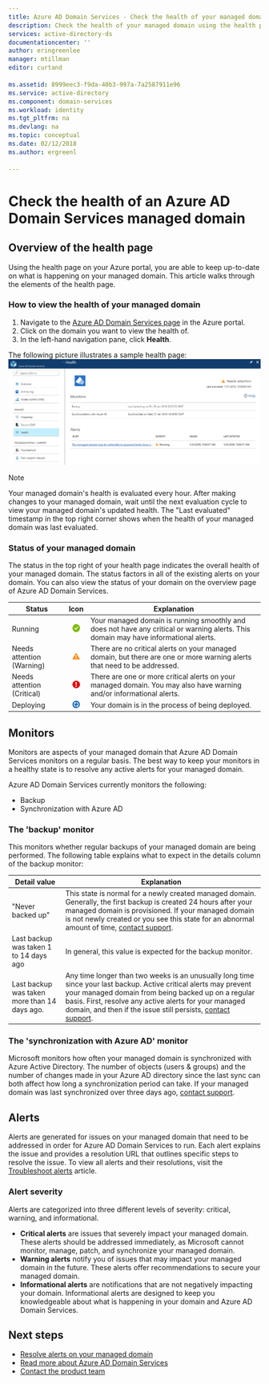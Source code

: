 ```yaml
---
title: Azure AD Domain Services - Check the health of your managed domain | Microsoft Docs
description: Check the health of your managed domain using the health page in the Azure portal.
services: active-directory-ds
documentationcenter: ''
author: eringreenlee
manager: mtillman
editor: curtand

ms.assetid: 8999eec3-f9da-40b3-997a-7a2587911e96
ms.service: active-directory
ms.component: domain-services
ms.workload: identity
ms.tgt_pltfrm: na
ms.devlang: na
ms.topic: conceptual
ms.date: 02/12/2018
ms.author: ergreenl

---
```

# Check the health of an Azure AD Domain Services managed domain

## Overview of the health page
Using the health page on your Azure portal, you are able to keep up-to-date on what is happening on your managed domain. This article walks through the elements of the health page.

### How to view the health of your managed domain
1. Navigate to the [Azure AD Domain Services page](https://portal.azure.com/#blade/HubsExtension/Resources/resourceType/Microsoft.AAD%2FdomainServices) in the Azure portal.
2. Click on the domain you want to view the health of.
3. In the left-hand navigation pane, click **Health**.

The following picture illustrates a sample health page:
![Example health page](./media/active-directory-domain-services-alerts/health-page.png)

>[!NOTE]
> Your managed domain's health is evaluated every hour. After making changes to your managed domain, wait until the next evaluation cycle to view your managed domain's updated health. The "Last evaluated" timestamp in the top right corner shows when the health of your managed domain was last evaluated.
>

### Status of your managed domain
The status in the top right of your health page indicates the overall health of your managed domain. The status factors in all of the existing alerts on your domain. You can also view the status of your domain on the overview page of Azure AD Domain Services.

| Status | Icon | Explanation |
| --- | :----: | --- |
| Running | <img src= "./media/active-directory-domain-services-alerts/running-icon.png" width = "15"> | Your managed domain is running smoothly and does not have any critical or warning alerts. This domain may have informational alerts. |
| Needs attention (Warning) | <img src= "./media/active-directory-domain-services-alerts/warning-icon.png" width = "15"> | There are no critical alerts on your managed domain, but there are one or more warning alerts that need to be addressed. |
| Needs attention (Critical) | <img src= "./media/active-directory-domain-services-alerts/critical-icon.png" width = "15"> | There are one or more critical alerts on your managed domain. You may also have warning and/or informational alerts. |
| Deploying | <img src= "./media/active-directory-domain-services-alerts/deploying-icon.png" width = "15"> | Your domain is in the process of being deployed. |

## Monitors
Monitors are aspects of your managed domain that Azure AD Domain Services monitors on a regular basis. The best way to keep your monitors in a healthy state is to resolve any active alerts for your managed domain.

Azure AD Domain Services currently monitors the following:
 - Backup
 - Synchronization with Azure AD

### The 'backup' monitor
This monitors whether regular backups of your managed domain are being performed. The following table explains what to expect in the details column of the backup monitor:

| Detail value | Explanation |
| --- | --- |
|"Never backed up" | This state is normal for a newly created managed domain. Generally, the first backup is created 24 hours after your managed domain is provisioned. If your managed domain is not newly created or you see this state for an abnormal amount of time, [contact support](active-directory-ds-contact-us.md). |
| Last backup was taken 1 to 14 days ago | In general, this value is expected for the backup monitor. |
| Last backup was taken more than 14 days ago. | Any time longer than two weeks is an unusually long time since your last backup. Active critical alerts may prevent your managed domain from being backed up on a regular basis. First, resolve any active alerts for your managed domain, and then if the issue still persists, [contact support](active-directory-ds-contact-us.md). |


### The 'synchronization with Azure AD' monitor
Microsoft monitors how often your managed domain is synchronized with Azure Active Directory. The number of objects (users & groups) and the number of changes made in your Azure AD directory since the last sync can both affect how long a synchronization period can take. If your managed domain was last synchronized over three days ago, [contact support](active-directory-ds-contact-us.md).

## Alerts
Alerts are generated for issues on your managed domain that need to be addressed in order for Azure AD Domain Services to run. Each alert explains the issue and provides a resolution URL that outlines specific steps to resolve the issue. To view all alerts and their resolutions, visit the [Troubleshoot alerts](active-directory-ds-troubleshoot-alerts.md) article.

### Alert severity
Alerts are categorized into three different levels of severity: critical, warning, and informational.

 * **Critical alerts** are issues that severely impact your managed domain. These alerts should be addressed immediately, as Microsoft cannot monitor, manage, patch, and synchronize your managed domain. 
 * **Warning alerts** notify you of issues that may impact your managed domain in the future. These alerts offer recommendations to secure your managed domain.
 * **Informational alerts** are notifications that are not negatively impacting your domain. Informational alerts are designed to keep you knowledgeable about what is happening in your domain and Azure AD Domain Services.

## Next steps
- [Resolve alerts on your managed domain](active-directory-ds-troubleshoot-alerts.md)
- [Read more about Azure AD Domain Services](active-directory-ds-overview.md)
- [Contact the product team](active-directory-ds-contact-us.md)
